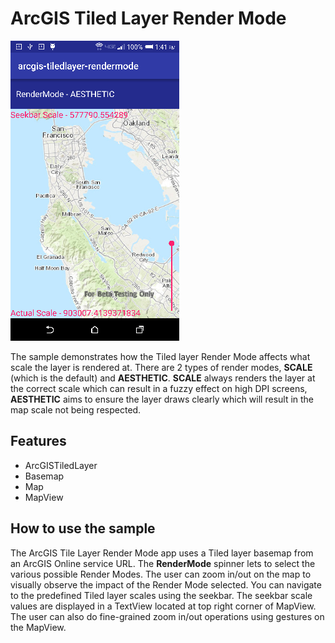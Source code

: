 # ArcGIS Tiled Layer Render Mode

![](arcgis-tiledlayer-rendermode.png)

The sample demonstrates how the Tiled layer Render Mode affects what scale the layer is rendered at. There are 2 types of render modes, **SCALE** (which is the default) and **AESTHETIC**. **SCALE** always renders the layer at the correct scale which can result in a fuzzy effect on high DPI screens, **AESTHETIC** aims to ensure the layer draws clearly which will result in the map scale not being respected. 

## Features
* ArcGISTiledLayer
* Basemap
* Map
* MapView

## How to use the sample
The ArcGIS Tile Layer Render Mode app uses a Tiled layer basemap from an ArcGIS Online service URL. The **RenderMode** spinner lets to select the various possible Render Modes. The user can zoom in/out on the map to visually observe the impact of the Render Mode selected. You can navigate to the predefined Tiled layer scales using the seekbar. The seekbar scale values are displayed in a TextView located at top right corner of MapView. The user can also do fine-grained zoom in/out operations using gestures on the MapView. 



